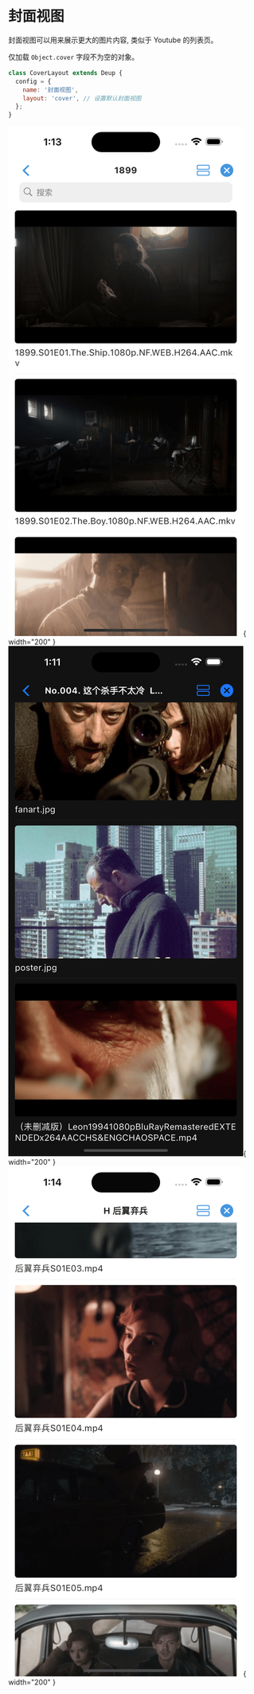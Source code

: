# 封面视图

封面视图可以用来展示更大的图片内容, 类似于 Youtube 的列表页。

仅加载 `Object.cover` 字段不为空的对象。

```javascript
class CoverLayout extends Deup {
  config = {
    name: '封面视图',
    layout: 'cover', // 设置默认封面视图
  };
}
```

![](../assets/layouts/cover/1.png){ width="200" } ![](../assets/layouts/cover/2.png){ width="200" } ![](../assets/layouts/cover/3.png){ width="200" }
